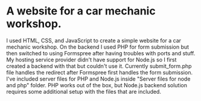 # A website for a car mechanic workshop.

I used HTML, CSS, and JavaScript to create a simple website for a car mechanic workshop. On the backend I used PHP for form submission but then switched to using Formspree after having troubles with ports and stuff. My hosting service provider didn't have support for Node.js so I first created a backend with that but couldn't use it. Currently submit_form.php file handles the redirect after Formspree first handles the form submission. I've included server files for PHP and Node.js inside "Server files for node and php" folder. PHP works out of the box, but Node.js backend solution requires some additional setup with the files that are included.